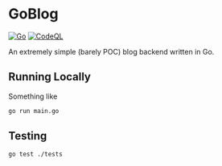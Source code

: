# GoBlog

[![Go](https://github.com/r-cha/goblog/actions/workflows/go.yml/badge.svg?branch=main)](https://github.com/r-cha/goblog/actions/workflows/go.yml)
[![CodeQL](https://github.com/r-cha/goblog/actions/workflows/codeql-analysis.yml/badge.svg?branch=main)](https://github.com/r-cha/goblog/actions/workflows/codeql-analysis.yml)

An extremely simple (barely POC) blog backend written in Go.

## Running Locally

Something like 

```sh
go run main.go
```

## Testing

```sh
go test ./tests
```
